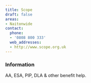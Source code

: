 ```yaml
---
title: Scope
draft: false
areas:
- Naitonwide
contact:
  phone:
  - '0808 800 333'
  web_addresses:
  - http://www.scope.org.uk
---
```


### Information
AA, ESA, PIP, DLA & other benefit  help.

